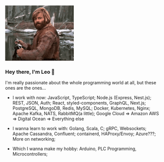 ![github profile gif](https://github.com/leawn/leawn/blob/main/hey.gif?raw=true)

### Hey there, I'm Leo 👋

I'm really passionate about the whole programming world at all, but these ones are the ones...

- I work with now:
    JavaScript, TypeScript;
    Node.js (Express, Nest.js);
    REST, JSON, Auth;
    React, styled-components, GraphQL, Next.js;
    PostgreSQL, MongoDB, Redis, MySQL;
    Docker, Kubernetes, Nginx;
    Apache Kafka, NATS, RabbitMQ(a little);
    Google Cloud => Amazon AWS => Digital Ocean => Everything else

- I wanna learn to work with:
    Golang, Scala, C;
    gRPC, Websockets;
    Apache Cassandra, Confluent;
    containerd, HAProxy/Envoy;
    Azure???;
    More on networking;

- Which I wanna make my hobby:
    Arduino, PLC Programming, Microcontrollers;

